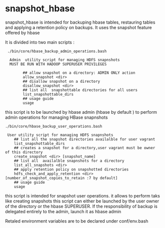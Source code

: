# snapshot_hbase
snapshot_hbase is intended for backuping hbase tables, restauring tables
and applying a retention policy on backups.
It uses the snapshot feature offered by hbase

It is divided into two main scripts :

```
 ./bin/core/hbase_backup_admin_operations.bash 

  Admin  utility script for managing HDFS snapnshots
  MUST BE RUN WITH HADOOP SUPERUSER PRIVILEGES

        ## allow snapshot on a directory: ADMIN ONLY action
        allow_snapshot <dir>
        ## disallow snapshot on a directory
        disallow_snapshot <dir>
        ## list all  snapshottable directories for all users
        list_snapshottable_dirs
        ## usage guide
        usage

```
this script is to be launched by hbase admin (hbase by default ) to perform
admin operations for managing HBase snapnshots

```
./bin/core/hbase_backup_user_operations.bash

 User utility script for managing HDFS snapnshots
    ## list all the snapshot directories availalble for user vagrant
    list_snapshottable_dirs
    ## creates a snapshot for a directory,user vagrant must be owner of this directory
    create_snapshot <dir> [snapshot_name]
    ## list all  availalble snapnshots for a directory
    list_all_snapshots <dir>
    ## apply retention policy on snapshotted directories
    hdfs_check_and_apply_retention <dir> [number_of_snapshot_copies_to_retain :7 by default]
    ## usage guide
    usage

```
this script is intended for snapshot user operations. it allows to perform
taks like  creating snapshots
this script can either be launched by the user owner of the directory
or the hbase SUPERUSER. If the responsibility of backup is delegated entirely
to the admin, launch it as hbase admin



Retaled environment variables are to be declared under conf/env.bash
